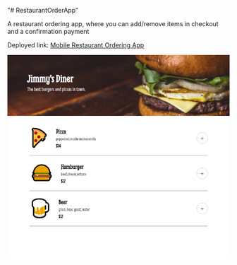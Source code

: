"# RestaurantOrderApp" 

A restaurant ordering app, where you can add/remove items in checkout and a confirmation payment

Deployed link: <a href="https://mobile-restaurant-order-app-ansly.netlify.app/" target="_blank">Mobile Restaurant Ordering App</a>

![Website previewww](/images/MobileAppPreview.png)
